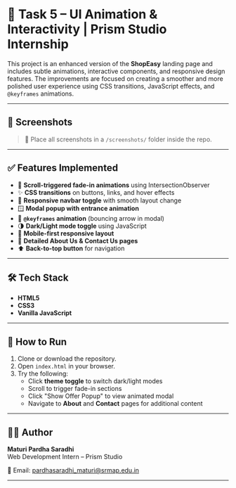 # 🎨 Task 5 – UI Animation & Interactivity | Prism Studio Internship

This project is an enhanced version of the **ShopEasy** landing page and includes subtle animations, interactive components, and responsive design features. The improvements are focused on creating a smoother and more polished user experience using CSS transitions, JavaScript effects, and `@keyframes` animations.

---

## 📸 Screenshots



> 📁 Place all screenshots in a `/screenshots/` folder inside the repo.

---

## ✅ Features Implemented

- 🔁 **Scroll-triggered fade-in animations** using IntersectionObserver
- ✨ **CSS transitions** on buttons, links, and hover effects
- 🎯 **Responsive navbar toggle** with smooth layout change
- 🪟 **Modal popup with entrance animation**
- 🔄 **`@keyframes` animation** (bouncing arrow in modal)
- 🌗 **Dark/Light mode toggle** using JavaScript
- 📱 **Mobile-first responsive layout**
- 📄 **Detailed About Us & Contact Us pages**
- ⬆️ **Back-to-top button** for navigation

---

## 🛠 Tech Stack

- **HTML5**
- **CSS3**
- **Vanilla JavaScript**

---

## 🚀 How to Run

1. Clone or download the repository.
2. Open `index.html` in your browser.
3. Try the following:
   - Click **theme toggle** to switch dark/light modes
   - Scroll to trigger fade-in sections
   - Click "Show Offer Popup" to view animated modal
   - Navigate to **About** and **Contact** pages for additional content

---

## 👨‍💻 Author

**Maturi Pardha Saradhi**  
Web Development Intern – Prism Studio

📧 Email: pardhasaradhi_maturi@srmap.edu.in

---


